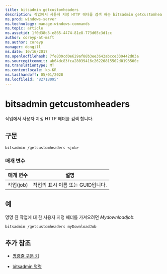 ```yaml
---
title: bitsadmin getcustomheaders
description: 작업에서 사용자 지정 HTTP 헤더를 검색 하는 bitsadmin getcustomheaders 명령에 대 한 참조 항목입니다.
ms.prod: windows-server
ms.technology: manage-windows-commands
ms.topic: article
ms.assetid: 1f0d38d3-e865-4474-81e8-773d65c3d1cc
author: coreyp-at-msft
ms.author: coreyp
manager: dongill
ms.date: 10/16/2017
ms.openlocfilehash: 7fe839cd0e629af88b3ee3642abcce339442d03a
ms.sourcegitcommit: ab64dc83fca28039416c26226815502d0193500c
ms.translationtype: MT
ms.contentlocale: ko-KR
ms.lasthandoff: 05/01/2020
ms.locfileid: "82718095"
---
```

# <a name="bitsadmin-getcustomheaders"></a>bitsadmin getcustomheaders

작업에서 사용자 지정 HTTP 헤더를 검색 합니다.

## <a name="syntax"></a>구문

```
bitsadmin /getcustomheaders <job>
```

### <a name="parameters"></a>매개 변수

| 매개 변수 | 설명 |
| -------------- | -------------- |
| 작업(job) | 작업의 표시 이름 또는 GUID입니다. |

## <a name="examples"></a>예

명명 된 작업에 대 한 사용자 지정 헤더를 가져오려면 *Mydownloadjob*:

```
bitsadmin /getcustomheaders myDownloadJob
```

## <a name="additional-references"></a>추가 참조

- [명령줄 구문 키](command-line-syntax-key.md)

- [bitsadmin 명령](bitsadmin.md)
